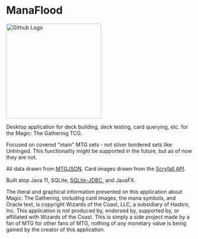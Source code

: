  # ManaFlood
 
 <img src="https://ibb.co/XFZRghJ" width="256" height="256" title="Github Logo">
 
Desktop application for deck building, deck testing, card querying, etc. for the Magic: The Gathering TCG.

Focused on covered "main" MTG sets - not silver bordered sets like Unhinged. This functionality might be supported in the future, but as of now they are not.

All data drawn from [MTGJSON](https://mtgjson.com/). Card images drawn from the [Scryfall API](https://scryfall.com/docs/api).

Built atop Java 11, SQLite, [SQLite-JDBC](https://bitbucket.org/xerial/sqlite-jdbc/downloads/), and JavaFX.

The literal and graphical information presented on this application about Magic: The Gathering, including card images, the mana symbols, and Oracle text, is copyright Wizards of the Coast, LLC, a subsidiary of Hasbro, Inc. This application is not produced by, endorsed by, supported by, or affiliated with Wizards of the Coast. This is simply a side project made by a fan of MTG for other fans of MTG, nothing of any monetary value is being gained by the creator of this application.
